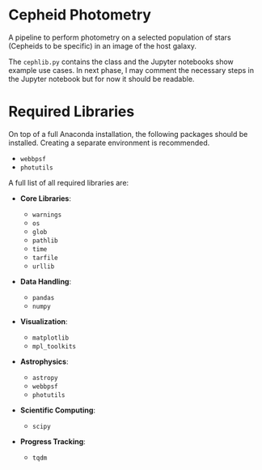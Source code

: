 # Cepheid Photometry
A pipeline to perform photometry on a selected population of stars (Cepheids to be specific) in an image of the host galaxy. 

The `cephlib.py` contains the class and the Jupyter notebooks show example use cases.
In next phase, I may comment the necessary steps in the Jupyter notebook but for now it should be readable.

# Required Libraries
On top of a full Anaconda installation, the following packages should be installed. Creating a separate environment is recommended.
- `webbpsf`
- `photutils`

A full list of all required libraries are: 

- **Core Libraries**:
  - `warnings`
  - `os`
  - `glob`
  - `pathlib`
  - `time`
  - `tarfile`
  - `urllib`

- **Data Handling**:
  - `pandas`
  - `numpy`

- **Visualization**:
  - `matplotlib`
  - `mpl_toolkits`

- **Astrophysics**:
  - `astropy`
  - `webbpsf`
  - `photutils`

- **Scientific Computing**:
  - `scipy`

- **Progress Tracking**:
  - `tqdm`

